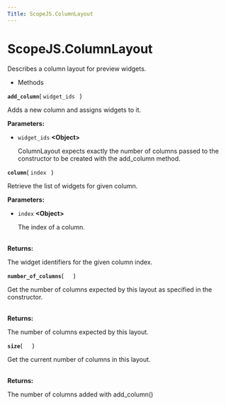 ```yaml
---
Title: ScopeJS.ColumnLayout
---
```


# ScopeJS.ColumnLayout

<p>Describes a column layout for preview widgets.</p>
<ul>
<li>Methods</li>
</ul>
<strong class="name"><code>add_column</code></strong>( <code>widget_ids </code> ) 
<br>
<p>Adds a new column and assigns widgets to it.</p>
<strong>Parameters:</strong>
<ul class="params">
<li>
<code>widget_ids</code> <strong>&lt;Object&gt;</strong>
<p>ColumnLayout expects exactly the number of columns passed to the constructor to be created with the add_column method.</p>
</li>
</ul>
<strong class="name"><code>column</code></strong>( <code>index </code> ) 
<br>
<p>Retrieve the list of widgets for given column.</p>
<strong>Parameters:</strong>
<ul class="params">
<li>
<code>index</code> <strong>&lt;Object&gt;</strong>
<p>The index of a column.</p>
</li>
</ul>
<br><strong>Returns:</strong> <p>The widget identifiers for the given column index.</p>
<strong class="name"><code>number_of_columns</code></strong>( <code>  </code> ) 
<br>
<p>Get the number of columns expected by this layout as specified in the constructor.</p>
<br><strong>Returns:</strong> <p>The number of columns expected by this layout.</p>
<strong class="name"><code>size</code></strong>( <code>  </code> ) 
<br>
<p>Get the current number of columns in this layout.</p>
<br><strong>Returns:</strong> <p>The number of columns added with add_column()</p>
